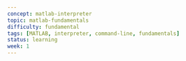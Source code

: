 ```yaml
---
concept: matlab-interpreter
topic: matlab-fundamentals
difficulty: fundamental
tags: [MATLAB, interpreter, command-line, fundamentals]
status: learning
week: 1
---
```

